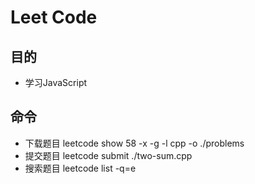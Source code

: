 # Leet Code 

目的
-----
* 学习JavaScript

命令
-----
* 下载题目 leetcode show 58 -x -g -l cpp -o ./problems
* 提交题目 leetcode submit ./two-sum.cpp
* 搜索题目 leetcode list -q=e